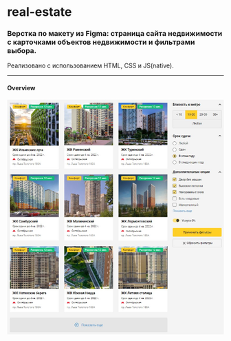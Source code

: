 # real-estate


<h3>Верстка по макету из Figma: страница сайта недвижимости с карточками объектов недвижимости и фильтрами выбора.</h3>
<p>Реализовано с использованием HTML, CSS и JS(native).</p>
<hr/>

<h4>Overview</h4>

<img src="overview_real-estate.jpg" />
